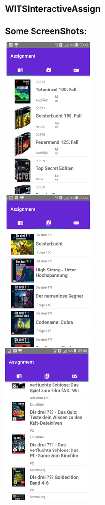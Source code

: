 # WITSInteractiveAssign



# Some ScreenShots:
<img height=500 width=275 src="https://github.com/Avinash-dev-code/WITSInteractiveAssign/blob/main/demo1.png" hspace="5"
/><img height=500 width=275 src="https://github.com/Avinash-dev-code/WITSInteractiveAssign/blob/main/demo2.png" hspace="5"
/><img height=500 width=275 src="https://github.com/Avinash-dev-code/WITSInteractiveAssign/blob/main/demo3.png"
/>
